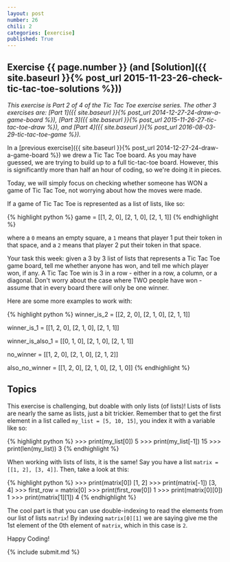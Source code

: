 ```yaml
---
layout: post
number: 26
chili: 2
categories: [exercise]
published: True
---
```


## Exercise {{ page.number }} (and [Solution]({{ site.baseurl }}{% post_url 2015-11-23-26-check-tic-tac-toe-solutions %}))

_This exercise is Part 2 of 4 of the Tic Tac Toe exercise series. The other 3 exercises are: [Part 1]({{ site.baseurl }}{% post_url 2014-12-27-24-draw-a-game-board %}), [Part 3]({{ site.baseurl }}{% post_url 2015-11-26-27-tic-tac-toe-draw %}), and [Part 4]({{ site.baseurl }}{% post_url 2016-08-03-29-tic-tac-toe-game %})._

In a [previous exercise]({{ site.baseurl }}{% post_url 2014-12-27-24-draw-a-game-board %}) we drew a Tic Tac Toe board. As you may have guessed, we are trying to build up to a full tic-tac-toe board. However, this is significantly more than half an hour of coding, so we're doing it in pieces.

Today, we will simply focus on checking whether someone has WON a game of Tic Tac Toe, not worrying about how the moves were made.

If a game of Tic Tac Toe is represented as a list of lists, like so:

{% highlight python %}
game = [[1, 2, 0],
	[2, 1, 0],
	[2, 1, 1]]
{% endhighlight %}

where a `0` means an empty square, a `1` means that player 1 put their token in that space, and a `2` means that player 2 put their token in that space.

Your task this week: given a 3 by 3 list of lists that represents a Tic Tac Toe game board, tell me whether anyone has won, and tell me which player won, if any. A Tic Tac Toe win is 3 in a row - either in a row, a column, or a diagonal. Don't worry about the case where TWO people have won - assume that in every board there will only be one winner.

Here are some more examples to work with: 

{% highlight python %}
winner_is_2 = [[2, 2, 0],
	[2, 1, 0],
	[2, 1, 1]]

winner_is_1 = [[1, 2, 0],
	[2, 1, 0],
	[2, 1, 1]]

winner_is_also_1 = [[0, 1, 0],
	[2, 1, 0],
	[2, 1, 1]]

no_winner = [[1, 2, 0],
	[2, 1, 0],
	[2, 1, 2]]

also_no_winner = [[1, 2, 0],
	[2, 1, 0],
	[2, 1, 0]]
{% endhighlight %}

## Topics

This exercise is challenging, but doable with only lists (of lists)! Lists of lists are nearly the same as lists, just a bit trickier. Remember that to get the first element in a list called `my_list = [5, 10, 15]`, you index it with a variable like so: 

{% highlight python %}
	>>> print(my_list[0])
	5
	>>> print(my_list[-1])
	15
	>>> print(len(my_list))
	3
{% endhighlight %}

When working with lists of lists, it is the same! Say you have a list `matrix = [[1, 2], [3, 4]]`. Then, take a look at this: 

{% highlight python %}
	>>> print(matrix[0])
	[1, 2]
	>>> print(matrix[-1])
	[3, 4]
	>>> first_row = matrix[0]
	>>> print(first_row[0])
	1
	>>> print(matrix[0][0])
	1
	>>> print(matrix[1][1])
	4
{% endhighlight %}

The cool part is that you can use double-indexing to read the elements from our list of lists `matrix`! By indexing `matrix[0][1]` we are saying give me the 1st element of the 0th element of `matrix`, which in this case is `2`.

Happy Coding!

{% include submit.md %}